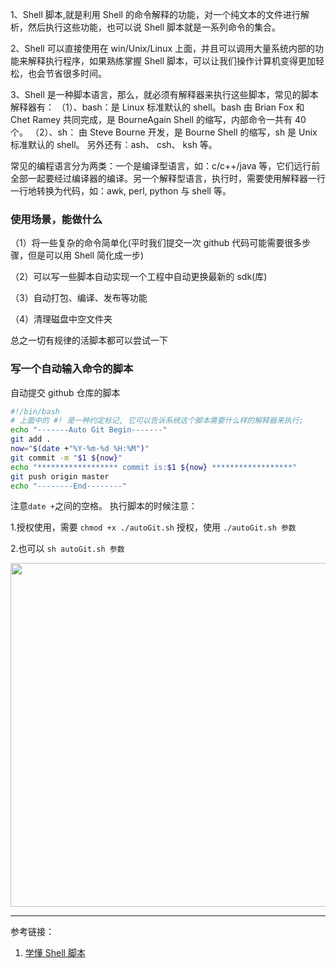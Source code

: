 1、Shell 脚本,就是利用 Shell 的命令解释的功能，对一个纯文本的文件进行解析，然后执行这些功能，也可以说 Shell 脚本就是一系列命令的集合。

2、Shell 可以直接使用在 win/Unix/Linux 上面，并且可以调用大量系统内部的功能来解释执行程序，如果熟练掌握 Shell 脚本，可以让我们操作计算机变得更加轻松，也会节省很多时间。

3、Shell 是一种脚本语言，那么，就必须有解释器来执行这些脚本，常见的脚本解释器有：
（1）、bash：是 Linux 标准默认的 shell。bash 由 Brian Fox 和 Chet Ramey 共同完成，是 BourneAgain Shell 的缩写，内部命令一共有 40 个。
（2）、sh： 由 Steve Bourne 开发，是 Bourne Shell 的缩写，sh 是 Unix 标准默认的 shell。
另外还有：ash、 csh、 ksh 等。

常见的编程语言分为两类：一个是编译型语言，如：c/c++/java 等，它们远行前全部一起要经过编译器的编译。另一个解释型语言，执行时，需要使用解释器一行一行地转换为代码，如：awk, perl, python 与 shell 等。

### 使用场景，能做什么

（1）将一些复杂的命令简单化(平时我们提交一次 github 代码可能需要很多步骤，但是可以用 Shell 简化成一步)

（2）可以写一些脚本自动实现一个工程中自动更换最新的 sdk(库)

（3）自动打包、编译、发布等功能

（4）清理磁盘中空文件夹

总之一切有规律的活脚本都可以尝试一下

### 写一个自动输入命令的脚本

自动提交 github 仓库的脚本

```bash
#!/bin/bash
# 上面中的 #! 是一种约定标记, 它可以告诉系统这个脚本需要什么样的解释器来执行;
echo "-------Auto Git Begin-------"
git add .
now="$(date +"%Y-%m-%d %H:%M")"
git commit -m "$1 ${now}"
echo "****************** commit is:$1 ${now} ******************"
git push origin master
echo "--------End--------"
```

注意`date +`之间的空格。
执行脚本的时候注意：

1.授权使用，需要 `chmod +x ./autoGit.sh` 授权，使用 `./autoGit.sh 参数`

2.也可以 `sh autoGit.sh 参数`

<img src="https://loremxuetengfei.oss-cn-beijing.aliyuncs.com/auto-shell-git.jpg"  width="550px">

---

参考链接：

1. [学懂 Shell 脚本 ](https://www.cnblogs.com/gaosheng-221/p/6794429.html)
